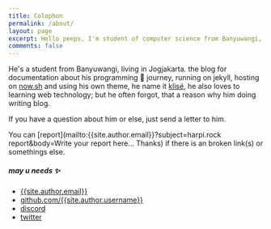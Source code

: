 ```yaml
---
title: Colophon
permalink: /about/
layout: page
excerpt: Hello peeps, I'm student of computer science from Banyuwangi, living in Jogjakarta. This blog for documentation about my programming journey, running on jekyll, hosting on netlify and using my own simple theme.
comments: false
---
```


He's a student from Banyuwangi, living in Jogjakarta. the blog for documentation about his programming 🎒 journey, running on jekyll, hosting on [now.sh](http://now.sh) and using his own theme, he name it <a href="https://github.com/piharpi/jekyll-klise" target="_blank" rel="noopener">klisé</a>, he also loves to learning web technology; but he often forgot, that a reason why him doing writing blog.

If you have a question about him or else, just send a letter to him.

You can [report](mailto:{{site.author.email}}?subject=harpi.rock report&body=Write your report here... Thanks) if there is an broken link(s) or somethings else.

##### may u needs ✨

- [{{site.author.email}}](/email)
- [github.com/{{site.author.username}}](/github)
- [discord](/discord)
- [twitter](/twitter)
